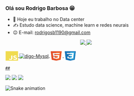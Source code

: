 ### Olá sou Rodrigo Barbosa 😁

- 🔭 Hoje eu trabalho no Data center 
- ✍ Estudo data science, machine learn e redes neurais
- 😉 E-mail: rodrigosb1190@gmail.com

<div align="center">
  <a href="https://github.com/digosb">
  <img height="180em" src="https://github-readme-stats.vercel.app/api?username=digosb&show_icons=true&theme=dark&include_all_commits=true&count_private=true"/>
  <img height="180em" src="https://github-readme-stats.vercel.app/api/top-langs/?username=digosb&layout=compact&langs_count=7&theme=dark"/>
</div>

  <div style="display: inline_block"><br>
  <img align="center" alt="digo-Js" height="30" width="40" src="https://raw.githubusercontent.com/devicons/devicon/master/icons/javascript/javascript-plain.svg">
  <img align="center" alt="digo-Mysql" height="30" width="40" src="https://cdn.jsdelivr.net/gh/devicons/devicon/icons/mysql/mysql-original-wordmark.svg">
  <img align="center" alt="digo-HTML" height="30" width="40" src="https://raw.githubusercontent.com/devicons/devicon/master/icons/html5/html5-original.svg">
  <img align="center" alt="digo-CSS" height="30" width="40" src="https://raw.githubusercontent.com/devicons/devicon/master/icons/css3/css3-original.svg">

</div>
  
    ##
 
<div> 
  <a href="https://www.instagram.com/rodrigosb_01/" target="_blank"><img src="https://img.shields.io/badge/-Instagram-%23E4405F?style=for-the-badge&logo=instagram&logoColor=white" target="_blank"></a>
  <a href = "mailto:rodrigosb1190@gmail.com"><img src="https://img.shields.io/badge/-Gmail-%23333?style=for-the-badge&logo=gmail&logoColor=white" target="_blank"></a>
  <a href="https://www.linkedin.com/in/rodrigo-barbosa-341a5a111/" target="_blank"><img src="https://img.shields.io/badge/-LinkedIn-%230077B5?style=for-the-badge&logo=linkedin&logoColor=white" target="_blank"></a> 
  
  ![Snake animation](https://github.com/digosb/digosb/blob/output/github-contribution-grid-snake.svg)
  
</div>
